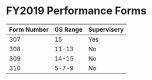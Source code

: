 # FY2019 Performance Forms #

|Form Number|GS Range|Supervisory|
|--|--|--|
|307|15|Yes|
|308|11-13|No|
|309|14-15|No|
|310|5-7-9|No|
